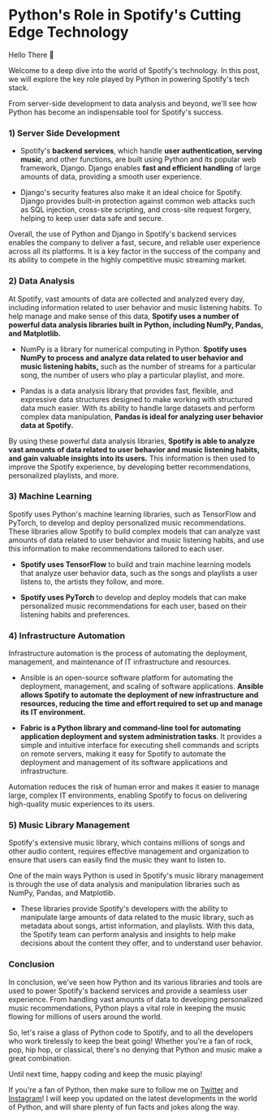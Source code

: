 # Python's Role in Spotify's Cutting Edge Technology

Hello There 👋

Welcome to a deep dive into the world of Spotify's technology. In this post, we will explore the key role played by Python in powering Spotify's tech stack.

From server-side development to data analysis and beyond, we'll see how Python has become an indispensable tool for Spotify's success.

### 1) Server Side Development

* Spotify's **backend services**, which handle **user authentication, serving music**, and other functions, are built using Python and its popular web framework, Django. Django enables **fast and efficient handling** of large amounts of data, providing a smooth user experience.
    

* Django's security features also make it an ideal choice for Spotify. Django provides built-in protection against common web attacks such as SQL injection, cross-site scripting, and cross-site request forgery, helping to keep user data safe and secure.
    

Overall, the use of Python and Django in Spotify's backend services enables the company to deliver a fast, secure, and reliable user experience across all its platforms. It is a key factor in the success of the company and its ability to compete in the highly competitive music streaming market.

### 2) Data Analysis

At Spotify, vast amounts of data are collected and analyzed every day, including information related to user behavior and music listening habits. To help manage and make sense of this data, **Spotify uses a number of powerful data analysis libraries built in Python, including NumPy, Pandas, and Matplotlib.**

* NumPy is a library for numerical computing in Python. **Spotify uses NumPy to process and analyze data related to user behavior and music listening habits,** such as the number of streams for a particular song, the number of users who play a particular playlist, and more.
    
* Pandas is a data analysis library that provides fast, flexible, and expressive data structures designed to make working with structured data much easier. With its ability to handle large datasets and perform complex data manipulation, **Pandas is ideal for analyzing user behavior data at Spotify.**
    

By using these powerful data analysis libraries, **Spotify is able to analyze vast amounts of data related to user behavior and music listening habits, and gain valuable insights into its users.** This information is then used to improve the Spotify experience, by developing better recommendations, personalized playlists, and more.

### 3) Machine Learning

Spotify uses Python's machine learning libraries, such as TensorFlow and PyTorch, to develop and deploy personalized music recommendations. These libraries allow Spotify to build complex models that can analyze vast amounts of data related to user behavior and music listening habits, and use this information to make recommendations tailored to each user.

* **Spotify uses TensorFlow** to build and train machine learning models that analyze user behavior data, such as the songs and playlists a user listens to, the artists they follow, and more.
    
* **Spotify uses PyTorch** to develop and deploy models that can make personalized music recommendations for each user, based on their listening habits and preferences.
    

### 4) Infrastructure Automation

Infrastructure automation is the process of automating the deployment, management, and maintenance of IT infrastructure and resources.

* Ansible is an open-source software platform for automating the deployment, management, and scaling of software applications. **Ansible allows Spotify to automate the deployment of new infrastructure and resources, reducing the time and effort required to set up and manage its IT environment.**
    
* **Fabric is a Python library and command-line tool for automating application deployment and system administration tasks**. It provides a simple and intuitive interface for executing shell commands and scripts on remote servers, making it easy for Spotify to automate the deployment and management of its software applications and infrastructure.
    

Automation reduces the risk of human error and makes it easier to manage large, complex IT environments, enabling Spotify to focus on delivering high-quality music experiences to its users.

### 5) Music Library Management

Spotify's extensive music library, which contains millions of songs and other audio content, requires effective management and organization to ensure that users can easily find the music they want to listen to.

One of the main ways Python is used in Spotify's music library management is through the use of data analysis and manipulation libraries such as NumPy, Pandas, and Matplotlib.

* These libraries provide Spotify's developers with the ability to manipulate large amounts of data related to the music library, such as metadata about songs, artist information, and playlists. With this data, the Spotify team can perform analysis and insights to help make decisions about the content they offer, and to understand user behavior.
    

### Conclusion

In conclusion, we've seen how Python and its various libraries and tools are used to power Spotify's backend services and provide a seamless user experience. From handling vast amounts of data to developing personalized music recommendations, Python plays a vital role in keeping the music flowing for millions of users around the world.

So, let's raise a glass of Python code to Spotify, and to all the developers who work tirelessly to keep the beat going! Whether you're a fan of rock, pop, hip hop, or classical, there's no denying that Python and music make a great combination.

Until next time, happy coding and keep the music playing!

If you're a fan of Python, then make sure to follow me on [Twitter](http://adicode.ml/twitter) and [Instagram](http://adicode.ml/instagram)! I will keep you updated on the latest developments in the world of Python, and will share plenty of fun facts and jokes along the way.